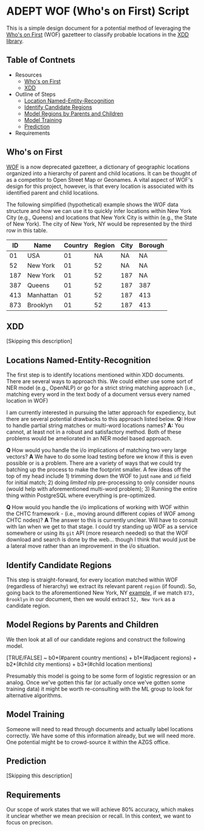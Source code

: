 # ADEPT WOF (Who's on First) Script
This is a simple design document for a potential method of leveraging the [Who's on First](https://github.com/whosonfirst-data/whosonfirst-data) (WOF) gazetteer to classify probable locations in the [XDD library](https://xdd.wisc.edu/).  

## Table of Contnets
+ Resources
    + [Who's on First](#whos-on-first)
    + [XDD](#https://xdd.wisc.edu/)
+ Outline of Steps
    + [Location Named-Entity-Recognition](#location-named-entity-recognition)
    + [Identify Candidate Regions](#identify-candidate-regions)
    + [Model Regions by Parents and Children](#model-regions-by-parents-and-children)
    + [Model Training](#model-training)
    + [Prediction](#prediction)
+ Requirements
 
## Who's on First
[WOF](https://github.com/whosonfirst-data/whosonfirst-data) is a now deprecated gazetteer, a dictionary of geographic locations organized into a hierarchy of parent and child locations. It can be thought of as a competitor to Open Street Map or Geonames. A vital aspect of WOF's design for this project, however, is that every location is associated with its identified parent and child locatiions.

The following simplified (hypothetical) example shows the WOF data structure and how we can use it to quickly infer locations within New York City (e.g., Queens) and locations that New York City is within (e.g., the State of New York). The city of New York, NY would be represented by the third row in this table. 

ID | Name | Country | Region | City | Borough
---- | ---- | ---- | ---- | ---- | ----
01 | USA | 01 | NA | NA | NA
52 | New York | 01 | 52 | NA | NA
187 | New York | 01 | 52 | 187 | NA
387 | Queens | 01 | 52 | 187 | 387
413 | Manhattan | 01 | 52 | 187 | 413
873 | Brooklyn | 01 | 52 |187 | 413

## XDD
[Skipping this description]

## Locations Named-Entity-Recognition
The first step is to identify locations mentioned within XDD documents. There are several ways to approach this. We could either use some sort of NER model (e.g., OpenNLP) or go for a strict string matching approach (i.e., matching every word in the text body of a document versus every named location in WOF)

I am currently interested in pursuing the latter approach for expediency, but there are several potential drawbacks to this approach listed below.
**Q:** How to handle partial string matches or multi-word locations names?
**A:** You cannot, at least not in a robust and satisfactory method. Both of these problems would be ameliorated in an NER model based approach.

**Q** How would you handle the i/o implications of matching two very large vectors?
**A** We have to do some load testing before we know if this is even possible or is a problem. There are a variety of ways that we could try batching up the process to make the footprint smaller. A few ideas off the top of my head include 1) trimming down the WOF to just `name` and `id` field for initial match; 2) doing *limited* nlp pre-processing to only consider nouns (would help with aforementioned multi-word problem); 3) Running the entire thing within PostgreSQL where everything is pre-optimized.

**Q** How would you handle the i/o implications of working with WOF within the CHTC framework - (i.e., moving around different copies of WOF among CHTC nodes)?
**A** The answer to this is currently unclear. Will have to consult with Ian when we get to that stage. I could try standing up WOF as a service somewhere or using its `git` API (more research needed) so that the WOF download and search is done by the web... though I think that would just be a lateral move rather than an improvement in the i/o situation.

## Identify Candidate Regions
This step is straight-forward, for every location matched within WOF (regardless of hierarchy) we extract its relevant parent `region` (if found). So, going back to the aforementioned New York, NY [example](#whos-on-first), if we match `873, Brooklyn` in our document, then we would extract `52, New York` as a candidate region.

## Model Regions by Parents and Children
We then look at all of our candidate regions and construct the following model.

[TRUE/FALSE] ~ b0*(#parent country mentions) + b1*(#adjacent regions) + b2*(#child city mentions) + b3*(#child location mentions)

Presumably this model is going to be some form of logistic regression or an analog. Once we've gotten this far (or actually once we've gotten some training data) it might be worth re-consulting with the ML group to look for alternative algorithms.

## Model Training
Someone will need to read through documents and actually label locations correctly. We have some of this information already, but we will need more. One potential might be to crowd-source it within the AZGS office.

## Prediction
[Skipping this description]

## Requirements
Our scope of work states that we will achieve 80% accuracy, which makes it unclear whether we mean precision or recall. In this context, we want to focus on precison.
